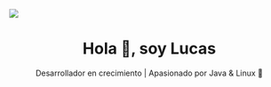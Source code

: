 <img src = "https://user-images.githubusercontent.com/73097560/115834477-dbab4500-a447-11eb-908a-139a6edaec5c.gif">

<div id="user">
  <h1 align="center">Hola 👋, soy Lucas</h1>
  <p align="center">Desarrollador en crecimiento | Apasionado por Java & Linux 🐧</p>
</div>

